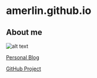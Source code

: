 # amerlin.github.io

## About me

![alt text][profile]

[Personal Blog](https://amerlin.keantex.com)

[GitHub Project](https://github.com/amerlin)


[profile]: https://amerlin.keantex.com/wp-content/uploads/2019/01/profilo-150x150.jpg "Andrea Merlin"